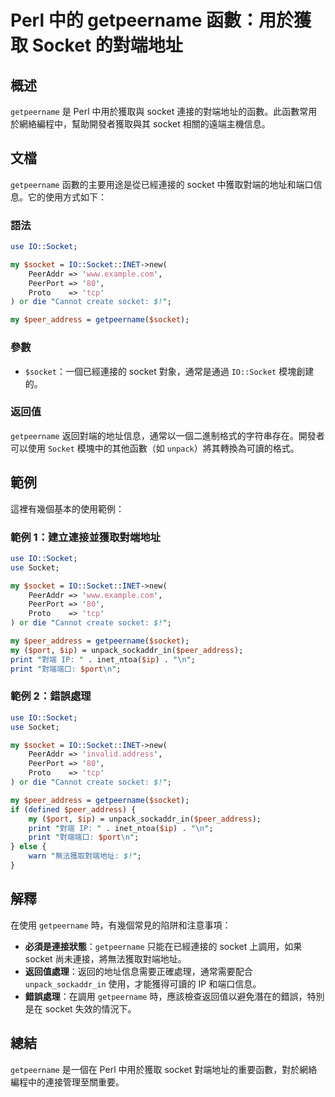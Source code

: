<!--
Meta Description: # Perl 中的 getpeername 函數：用於獲取 Socket 的對端地址 ## 概述 `getpeername` 是 Perl 中用於獲取與 socket 連接的對端地址的函數。此函數常用於網絡編程中，幫助開發者獲取與其 socket 相關的遠端主機信息。 ## 文檔 `getpeern...
Meta Keywords: socket, getpeername, perl, peer_address, use
-->

# Perl 中的 getpeername 函數：用於獲取 Socket 的對端地址

## 概述
`getpeername` 是 Perl 中用於獲取與 socket 連接的對端地址的函數。此函數常用於網絡編程中，幫助開發者獲取與其 socket 相關的遠端主機信息。

## 文檔
`getpeername` 函數的主要用途是從已經連接的 socket 中獲取對端的地址和端口信息。它的使用方式如下：

### 語法
```perl
use IO::Socket;

my $socket = IO::Socket::INET->new(
    PeerAddr => 'www.example.com',
    PeerPort => '80',
    Proto    => 'tcp'
) or die "Cannot create socket: $!";

my $peer_address = getpeername($socket);
```

### 參數
- `$socket`：一個已經連接的 socket 對象，通常是通過 `IO::Socket` 模塊創建的。

### 返回值
`getpeername` 返回對端的地址信息，通常以一個二進制格式的字符串存在。開發者可以使用 `Socket` 模塊中的其他函數（如 `unpack`）將其轉換為可讀的格式。

## 範例
這裡有幾個基本的使用範例：

### 範例 1：建立連接並獲取對端地址
```perl
use IO::Socket;
use Socket;

my $socket = IO::Socket::INET->new(
    PeerAddr => 'www.example.com',
    PeerPort => '80',
    Proto    => 'tcp'
) or die "Cannot create socket: $!";

my $peer_address = getpeername($socket);
my ($port, $ip) = unpack_sockaddr_in($peer_address);
print "對端 IP: " . inet_ntoa($ip) . "\n";
print "對端端口: $port\n";
```

### 範例 2：錯誤處理
```perl
use IO::Socket;
use Socket;

my $socket = IO::Socket::INET->new(
    PeerAddr => 'invalid.address',
    PeerPort => '80',
    Proto    => 'tcp'
) or die "Cannot create socket: $!";

my $peer_address = getpeername($socket);
if (defined $peer_address) {
    my ($port, $ip) = unpack_sockaddr_in($peer_address);
    print "對端 IP: " . inet_ntoa($ip) . "\n";
    print "對端端口: $port\n";
} else {
    warn "無法獲取對端地址: $!";
}
```

## 解釋
在使用 `getpeername` 時，有幾個常見的陷阱和注意事項：
- **必須是連接狀態**：`getpeername` 只能在已經連接的 socket 上調用，如果 socket 尚未連接，將無法獲取對端地址。
- **返回值處理**：返回的地址信息需要正確處理，通常需要配合 `unpack_sockaddr_in` 使用，才能獲得可讀的 IP 和端口信息。
- **錯誤處理**：在調用 `getpeername` 時，應該檢查返回值以避免潛在的錯誤，特別是在 socket 失效的情況下。

## 總結
`getpeername` 是一個在 Perl 中用於獲取 socket 對端地址的重要函數，對於網絡編程中的連接管理至關重要。